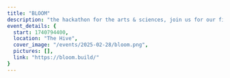 ```yaml
---
title: "BLOOM"
description: "the hackathon for the arts & sciences, join us for our first-ever Spring hackathon: BLOOM. grab a few friends and create that thing you've always wanted to. web apps, research papers, open source contributions, documentaries, music — all kinds of projects from all walks of creative life are welcome! make something human with us."
event_details: {
  start: 1740794400,
  location: "The Hive",
  cover_image: "/events/2025-02-28/bloom.png",
  pictures: [],
  link: "https://bloom.build/"
}
---
```

